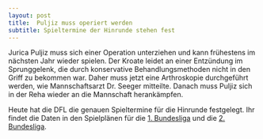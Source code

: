 ```yaml
---
layout: post
title:  Puljiz muss operiert werden
subtitle: Spieltermine der Hinrunde stehen fest
---
```


Jurica Puljiz muss sich einer Operation unterziehen und kann frühestens im nächsten Jahr wieder spielen. Der Kroate leidet an einer Entzündung im Sprunggelenk, die durch konservative Behandlungsmethoden nicht in den Griff zu bekommen war. Daher muss jetzt eine Arthroskopie durchgeführt werden, wie Mannschaftsarzt Dr. Seeger mitteilte. Danach muss Puljiz sich in der Reha wieder an die Mannschaft herankämpfen.

Heute hat die DFL die genauen Spieltermine für die Hinrunde festgelegt. Ihr findet die Daten in den Spielplänen für die [1\. Bundesliga](http://www.eintracht-stats.de/content/tabellen/spielplan_l1.htm) und die [2\. Bundesliga](http://www.eintracht-stats.de/content/tabellen/spielplan.htm).
